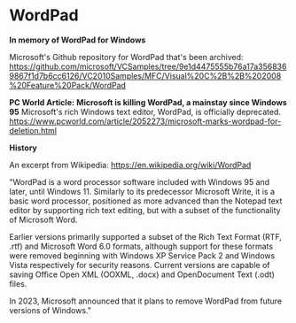 # WordPad
<strong>In memory of WordPad for Windows</strong>

Microsoft's Github repository for WordPad that's been archived:
https://github.com/microsoft/VCSamples/tree/9e1d4475555b76a17a3568369867f1d7b6cc6126/VC2010Samples/MFC/Visual%20C%2B%2B%202008%20Feature%20Pack/WordPad


<strong>PC World Article:</strong>
<strong>Microsoft is killing WordPad, a mainstay since Windows 95</strong>
Microsoft's rich Windows text editor, WordPad, is officially deprecated.
https://www.pcworld.com/article/2052273/microsoft-marks-wordpad-for-deletion.html


<strong>History</strong>

An excerpt from Wikipedia:  https://en.wikipedia.org/wiki/WordPad

"WordPad is a word processor software included with Windows 95 and later, until Windows 11. Similarly to its predecessor Microsoft Write, it is a basic word processor, positioned as more advanced than the Notepad text editor by supporting rich text editing, but with a subset of the functionality of Microsoft Word.

Earlier versions primarily supported a subset of the Rich Text Format (RTF, .rtf) and Microsoft Word 6.0 formats, although support for these formats were removed beginning with Windows XP Service Pack 2 and Windows Vista respectively for security reasons. Current versions are capable of saving Office Open XML (OOXML, .docx) and OpenDocument Text (.odt) files.

In 2023, Microsoft announced that it plans to remove WordPad from future versions of Windows."
